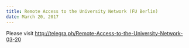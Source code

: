 ```yaml
---
title: Remote Access to the University Network (FU Berlin)
date: March 20, 2017
---
```


Please visit <http://telegra.ph/Remote-Access-to-the-University-Network-03-20>
